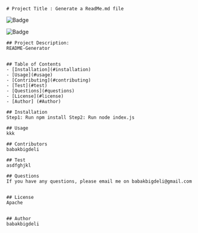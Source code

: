
    # Project Title : Generate a ReadMe.md file 
    
![Badge](https://img.shields.io/github/languages/top/babakbigdeli/?style=flat&logo=appveyor)
    
![Badge](https://img.shields.io/badge/license-Apache-brightgreen)
    
    
    ## Project Description:
    README-Generator
    

    ## Table of Contents
    - [Installation](#installation)
    - [Usage](#usage)
    - [Contributing](#contributing)
    - [Test](#test)
    - [Questions](#questions)
    - [License](#license)
    - [Author] (#Author)
    
    ## Installation
    Step1: Run npm install Step2: Run node index.js
    
    ## Usage
    kkk
    
    ## Contributors
    babakbigdeli
    
    ## Test
    asdfghjkl
    
    ## Questions
    If you have any questions, please email me on babakbigdeli@gmail.com
    
    
    ## License
    Apache
    
    
    ## Author 
    babakbigdeli
    
    